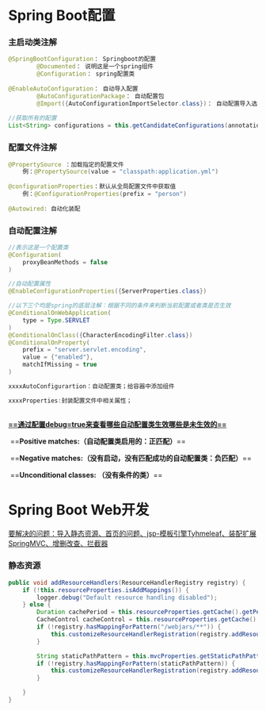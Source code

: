 # Spring Boot配置

### 主启动类注解

```Java
@SpringBootConfiguration： Springboot的配置
 		@Documented： 说明这是一个spring组件		
		@Configuration： spring配置类
		
@EnableAutoConfiguration： 自动导入配置
		@AutoConfigurationPackage： 自动配置包
		@Import({AutoConfigurationImportSelector.class})： 自动配置导入选择
		
//获取所有的配置
List<String> configurations = this.getCandidateConfigurations(annotationMetadata, attributes);

```

### 配置文件注解

```java
@PropertySource ：加载指定的配置文件
	例：@PropertySource(value = "classpath:application.yml")
    
@configurationProperties：默认从全局配置文件中获取值
    例：@ConfigurationProperties(prefix = "person") 
    
@Autowired: 自动化装配
```

### 自动配置注解

```java
//表示这是一个配置类
@Configuration(
    proxyBeanMethods = false
)

//自动配置属性
@EnableConfigurationProperties({ServerProperties.class})

//以下三个均是spring的底层注解：根据不同的条件来判断当前配置或者类是否生效
@ConditionalOnWebApplication(
    type = Type.SERVLET
)
@ConditionalOnClass({CharacterEncodingFilter.class})
@ConditionalOnProperty(
    prefix = "server.servlet.encoding",
    value = {"enabled"},
    matchIfMissing = true
)

xxxxAutoConfigurartion：自动配置类；给容器中添加组件

xxxxProperties:封装配置文件中相关属性；
    
```

**<u>==通过配置debug=true来查看哪些自动配置类生效哪些是未生效的==</u>**

​		==**Positive matches:（自动配置类启用的：正匹配）**==

​		==**Negative matches:（没有启动，没有匹配成功的自动配置类：负匹配）**==

​		==**Unconditional classes: （没有条件的类）**==



# Spring Boot Web开发

<u>要解决的问题：导入静态资源、首页的问题、jsp-模板引擎Tyhmeleaf、装配扩展SpringMVC、增删改查、拦截器</u>

### 静态资源

```java
public void addResourceHandlers(ResourceHandlerRegistry registry) {
    if (!this.resourceProperties.isAddMappings()) {
        logger.debug("Default resource handling disabled");
    } else {
        Duration cachePeriod = this.resourceProperties.getCache().getPeriod();
        CacheControl cacheControl = this.resourceProperties.getCache().getCachecontrol().toHttpCacheControl();
        if (!registry.hasMappingForPattern("/webjars/**")) {
            this.customizeResourceHandlerRegistration(registry.addResourceHandler(new String[]{"/webjars/**"}).addResourceLocations(new String[]{"classpath:/META-INF/resources/webjars/"}).setCachePeriod(this.getSeconds(cachePeriod)).setCacheControl(cacheControl));
        }

        String staticPathPattern = this.mvcProperties.getStaticPathPattern();
        if (!registry.hasMappingForPattern(staticPathPattern)) {
            this.customizeResourceHandlerRegistration(registry.addResourceHandler(new String[]{staticPathPattern}).addResourceLocations(WebMvcAutoConfiguration.getResourceLocations(this.resourceProperties.getStaticLocations())).setCachePeriod(this.getSeconds(cachePeriod)).setCacheControl(cacheControl));
        }

    }
}
```



